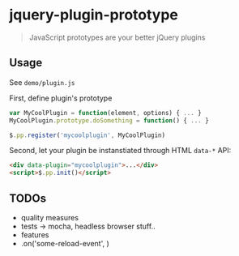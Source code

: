 # jquery-plugin-prototype

> JavaScript prototypes are your better jQuery plugins


## Usage


See ``demo/plugin.js``

First, define plugin's prototype

```js
var MyCoolPlugin = function(element, options) { ... }
MyCoolPlugin.prototype.doSomething = function() { ... }

$.pp.register('mycoolplugin', MyCoolPlugin)
```

Second, let your plugin be instanstiated through HTML ``data-*`` API:

```html
<div data-plugin="mycoolplugin">...</div>
<script>$.pp.init()</script>
```



## TODOs

* quality measures
 * tests -> mocha, headless browser stuff..
* features
 * .on('some-reload-event', <get the shit going again..>)

